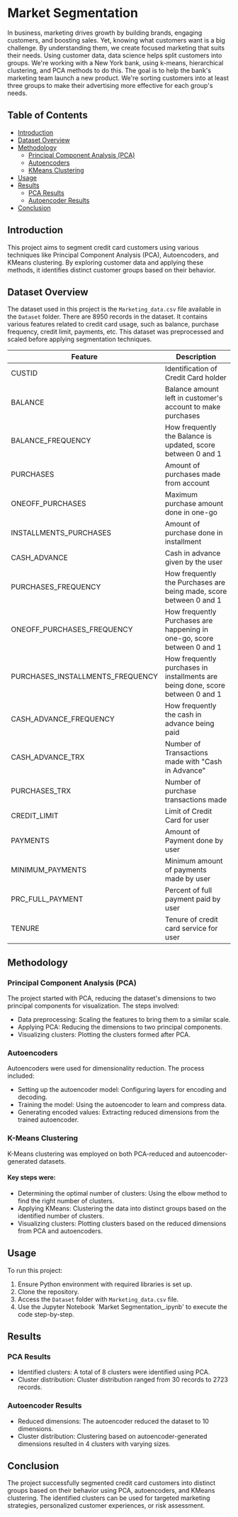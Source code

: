 # Market Segmentation
In business, marketing drives growth by building brands, engaging customers, and boosting sales. Yet, knowing what customers want is a big challenge. By understanding them, we create focused marketing that suits their needs. Using customer data, data science helps split customers into groups. We're working with a New York bank, using k-means, hierarchical clustering, and PCA methods to do this. The goal is to help the bank's marketing team launch a new product. We're sorting customers into at least three groups to make their advertising more effective for each group's needs.
## Table of Contents

- [Introduction](#introduction)
- [Dataset Overview](#dataset-overview)
- [Methodology](#methodology)
  - [Principal Component Analysis (PCA)](#principal-component-analysis-pca)
  - [Autoencoders](#autoencoders)
  - [KMeans Clustering](#kmeans-clustering)
- [Usage](#usage)
- [Results](#results)
  - [PCA Results](#pca-results)
  - [Autoencoder Results](#autoencoder-results)
- [Conclusion](#conclusion)

## Introduction

This project aims to segment credit card customers using various techniques like Principal Component Analysis (PCA), Autoencoders, and KMeans clustering. By exploring customer data and applying these methods, it identifies distinct customer groups based on their behavior.

## Dataset Overview

The dataset used in this project is the `Marketing_data.csv` file available in the `Dataset` folder. There are 8950 records in the dataset. It contains various features related to credit card usage, such as balance, purchase frequency, credit limit, payments, etc. This dataset was preprocessed and scaled before applying segmentation techniques.


| Feature                        | Description                                                             |
|--------------------------------|-------------------------------------------------------------------------|
| CUSTID                         | Identification of Credit Card holder                                      |
| BALANCE                        | Balance amount left in customer's account to make purchases                |
| BALANCE_FREQUENCY              | How frequently the Balance is updated, score between 0 and 1              |
| PURCHASES                      | Amount of purchases made from account                                     |
| ONEOFF_PURCHASES               | Maximum purchase amount done in one-go                                    |
| INSTALLMENTS_PURCHASES         | Amount of purchase done in installment                                   |
| CASH_ADVANCE                   | Cash in advance given by the user                                         |
| PURCHASES_FREQUENCY            | How frequently the Purchases are being made, score between 0 and 1        |
| ONEOFF_PURCHASES_FREQUENCY     | How frequently Purchases are happening in one-go, score between 0 and 1   |
| PURCHASES_INSTALLMENTS_FREQUENCY | How frequently purchases in installments are being done, score between 0 and 1 |
| CASH_ADVANCE_FREQUENCY         | How frequently the cash in advance being paid                              |
| CASH_ADVANCE_TRX               | Number of Transactions made with "Cash in Advance"                         |
| PURCHASES_TRX                  | Number of purchase transactions made                                      |
| CREDIT_LIMIT                   | Limit of Credit Card for user                                              |
| PAYMENTS                       | Amount of Payment done by user                                            |
| MINIMUM_PAYMENTS               | Minimum amount of payments made by user                                   |
| PRC_FULL_PAYMENT               | Percent of full payment paid by user                                      |
| TENURE                         | Tenure of credit card service for user                                     |

## Methodology

### Principal Component Analysis (PCA)

The project started with PCA, reducing the dataset's dimensions to two principal components for visualization. The steps involved:

- Data preprocessing: Scaling the features to bring them to a similar scale.
- Applying PCA: Reducing the dimensions to two principal components.
- Visualizing clusters: Plotting the clusters formed after PCA.

### Autoencoders

Autoencoders were used for dimensionality reduction. The process included:

- Setting up the autoencoder model: Configuring layers for encoding and decoding.
- Training the model: Using the autoencoder to learn and compress data.
- Generating encoded values: Extracting reduced dimensions from the trained autoencoder.

### K-Means Clustering

K-Means clustering was employed on both PCA-reduced and autoencoder-generated datasets. 
#### Key steps were:

- Determining the optimal number of clusters: Using the elbow method to find the right number of clusters.
- Applying KMeans: Clustering the data into distinct groups based on the identified number of clusters.
- Visualizing clusters: Plotting clusters based on the reduced dimensions from PCA and autoencoders.

## Usage

To run this project:

1. Ensure Python environment with required libraries is set up.
2. Clone the repository.
3. Access the `Dataset` folder with `Marketing_data.csv` file.
4. Use the Jupyter Notebook `Market Segmentation_.ipynb' to execute the code step-by-step.

## Results

### PCA Results

- Identified clusters: A total of 8 clusters were identified using PCA.
- Cluster distribution: Cluster distribution ranged from 30 records to 2723 records.

### Autoencoder Results

- Reduced dimensions: The autoencoder reduced the dataset to 10 dimensions.
- Cluster distribution: Clustering based on autoencoder-generated dimensions resulted in 4 clusters with varying sizes.

## Conclusion

The project successfully segmented credit card customers into distinct groups based on their behavior using PCA, autoencoders, and KMeans clustering. The identified clusters can be used for targeted marketing strategies, personalized customer experiences, or risk assessment.
